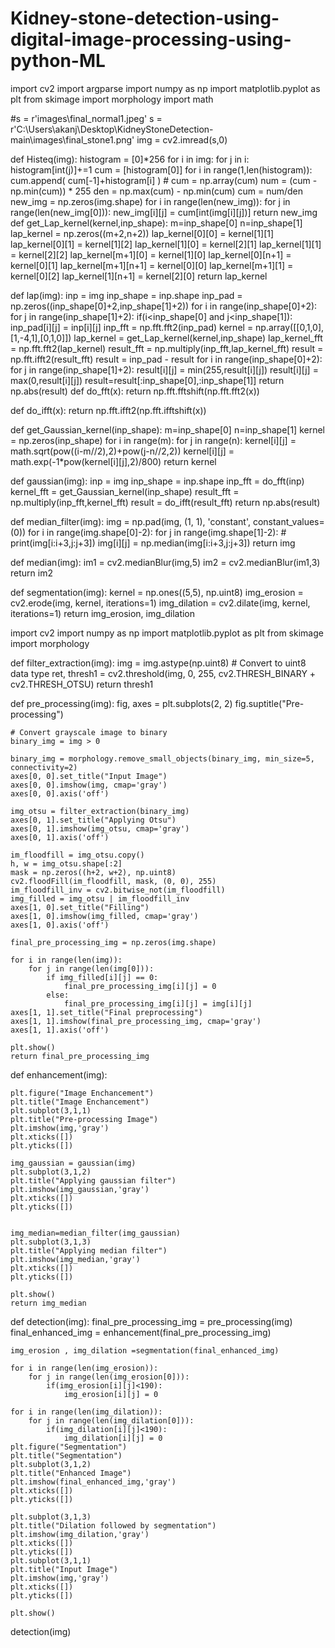 # Kidney-stone-detection-using-digital-image-processing-using-python-ML
import cv2
import argparse
import numpy as np
import matplotlib.pyplot as plt
from skimage import morphology
import math

#s = r'images\final_normal1.jpeg'
s = r'C:\Users\akanj\Desktop\KidneyStoneDetection-main\images\final_stone1.png'
img = cv2.imread(s,0)

def Histeq(img):
    histogram = [0]*256
    for i in img:
        for j in i:
            histogram[int(j)]+=1
    cum = [histogram[0]]
    for i in range(1,len(histogram)):
    	cum.append( cum[-1]+histogram[i] )
    # cum = np.array(cum)
    num = (cum - np.min(cum)) * 255
    den = np.max(cum) - np.min(cum)
    cum = num/den
    new_img = np.zeros(img.shape)
    for i in range(len(new_img)):
        for j in range(len(new_img[0])):
            new_img[i][j] = cum[int(img[i][j])]
    return new_img
def get_Lap_kernel(kernel,inp_shape):
    m=inp_shape[0]
    n=inp_shape[1]
    lap_kernel = np.zeros((m+2,n+2))
    lap_kernel[0][0] = kernel[1][1]
    lap_kernel[0][1] = kernel[1][2]
    lap_kernel[1][0] = kernel[2][1]
    lap_kernel[1][1] = kernel[2][2]
    lap_kernel[m+1][0] = kernel[1][0]
    lap_kernel[0][n+1] = kernel[0][1]
    lap_kernel[m+1][n+1] = kernel[0][0]
    lap_kernel[m+1][1] = kernel[0][2]
    lap_kernel[1][n+1] = kernel[2][0]
    return lap_kernel

def lap(img):
    inp = img
    inp_shape = inp.shape
    inp_pad = np.zeros((inp_shape[0]+2,inp_shape[1]+2))
    for i in range(inp_shape[0]+2):
        for j in range(inp_shape[1]+2):
            if(i<inp_shape[0] and j<inp_shape[1]):
                inp_pad[i][j] = inp[i][j]
    inp_fft = np.fft.fft2(inp_pad)
    kernel = np.array([[0,1,0],[1,-4,1],[0,1,0]])
    lap_kernel = get_Lap_kernel(kernel,inp_shape)
    lap_kernel_fft = np.fft.fft2(lap_kernel)
    result_fft = np.multiply(inp_fft,lap_kernel_fft)
    result = np.fft.ifft2(result_fft)
    result =  inp_pad - result
    for i in range(inp_shape[0]+2):
        for j in range(inp_shape[1]+2):
            result[i][j] = min(255,result[i][j])
            result[i][j] = max(0,result[i][j])
    result=result[:inp_shape[0],:inp_shape[1]]
    return np.abs(result)
def do_fft(x):
    return np.fft.fftshift(np.fft.fft2(x))

def do_ifft(x):
    return np.fft.ifft2(np.fft.ifftshift(x))

def get_Gaussian_kernel(inp_shape):
    m=inp_shape[0]
    n=inp_shape[1]
    kernel = np.zeros(inp_shape)
    for i in range(m):
        for j in range(n):
            kernel[i][j] = math.sqrt(pow((i-m//2),2)+pow(j-n//2,2))
            kernel[i][j] = math.exp(-1*pow(kernel[i][j],2)/800)
    return kernel

def gaussian(img):
    inp = img
    inp_shape = inp.shape
    inp_fft = do_fft(inp)
    kernel_fft = get_Gaussian_kernel(inp_shape)
    result_fft = np.multiply(inp_fft,kernel_fft)
    result = do_ifft(result_fft)
    return np.abs(result)

def median_filter(img):
    img = np.pad(img, (1, 1), 'constant', constant_values=(0))
    for i in range(img.shape[0]-2):
        for j in range(img.shape[1]-2):
            # print(img[i:i+3,j:j+3])
            img[i][j] = np.median(img[i:i+3,j:j+3])
    return img

def median(img):
    im1 =  cv2.medianBlur(img,5)
    im2 =  cv2.medianBlur(im1,3)
    return im2

def segmentation(img):
    kernel = np.ones((5,5), np.uint8) 
    img_erosion = cv2.erode(img, kernel, iterations=1) 
    img_dilation = cv2.dilate(img, kernel, iterations=1) 
    return img_erosion, img_dilation

import cv2
import numpy as np
import matplotlib.pyplot as plt
from skimage import morphology

def filter_extraction(img):
    img = img.astype(np.uint8)  # Convert to uint8 data type
    ret, thresh1 = cv2.threshold(img, 0, 255, cv2.THRESH_BINARY + cv2.THRESH_OTSU)
    return thresh1

def pre_processing(img):
    fig, axes = plt.subplots(2, 2)
    fig.suptitle("Pre-processing")

    # Convert grayscale image to binary
    binary_img = img > 0

    binary_img = morphology.remove_small_objects(binary_img, min_size=5, connectivity=2)
    axes[0, 0].set_title("Input Image")
    axes[0, 0].imshow(img, cmap='gray')
    axes[0, 0].axis('off')

    img_otsu = filter_extraction(binary_img)
    axes[0, 1].set_title("Applying Otsu")
    axes[0, 1].imshow(img_otsu, cmap='gray')
    axes[0, 1].axis('off')

    im_floodfill = img_otsu.copy()
    h, w = img_otsu.shape[:2]
    mask = np.zeros((h+2, w+2), np.uint8)
    cv2.floodFill(im_floodfill, mask, (0, 0), 255)
    im_floodfill_inv = cv2.bitwise_not(im_floodfill)
    img_filled = img_otsu | im_floodfill_inv
    axes[1, 0].set_title("Filling")
    axes[1, 0].imshow(img_filled, cmap='gray')
    axes[1, 0].axis('off')

    final_pre_processing_img = np.zeros(img.shape)

    for i in range(len(img)):
        for j in range(len(img[0])):
            if img_filled[i][j] == 0:
                final_pre_processing_img[i][j] = 0
            else:
                final_pre_processing_img[i][j] = img[i][j]
    axes[1, 1].set_title("Final preprocessing")
    axes[1, 1].imshow(final_pre_processing_img, cmap='gray')
    axes[1, 1].axis('off')

    plt.show()
    return final_pre_processing_img




def enhancement(img):
    
    plt.figure("Image Enchancement")
    plt.title("Image Enchancement")
    plt.subplot(3,1,1)
    plt.title("Pre-processing Image")
    plt.imshow(img,'gray')
    plt.xticks([])
    plt.yticks([])

    img_gaussian = gaussian(img)
    plt.subplot(3,1,2)
    plt.title("Applying gaussian filter")
    plt.imshow(img_gaussian,'gray')
    plt.xticks([])
    plt.yticks([])


    img_median=median_filter(img_gaussian)
    plt.subplot(3,1,3)
    plt.title("Applying median filter")
    plt.imshow(img_median,'gray')
    plt.xticks([])
    plt.yticks([])

    plt.show()
    return img_median

def detection(img):
    final_pre_processing_img = pre_processing(img)
    final_enhanced_img = enhancement(final_pre_processing_img)

    img_erosion , img_dilation =segmentation(final_enhanced_img)

    for i in range(len(img_erosion)):
        for j in range(len(img_erosion[0])):
            if(img_erosion[i][j]<190):
                img_erosion[i][j] = 0
    
    for i in range(len(img_dilation)):
        for j in range(len(img_dilation[0])):
            if(img_dilation[i][j]<190):
                img_dilation[i][j] = 0
    plt.figure("Segmentation")
    plt.title("Segmentation")
    plt.subplot(3,1,2)
    plt.title("Enhanced Image")
    plt.imshow(final_enhanced_img,'gray')
    plt.xticks([])
    plt.yticks([])
    
    plt.subplot(3,1,3)
    plt.title("Dilation followed by segmentation")
    plt.imshow(img_dilation,'gray')
    plt.xticks([])
    plt.yticks([])
    plt.subplot(3,1,1)
    plt.title("Input Image")
    plt.imshow(img,'gray')
    plt.xticks([])
    plt.yticks([])
    
    plt.show()

detection(img)



